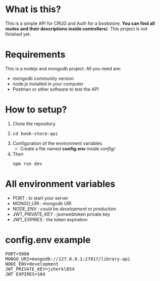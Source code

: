 # What is this?
<p>This is a simple API for CRUD and Auth for a bookstore. <b>You can find all routes and their descriptions inside controllers/.</b> This project is not finished yet.</p>

# Requirements
<p>This is a nodejs and mongodb project. All you need are:</p>
<ul>
    <li>mongodb community version</li>
    <li>node.js installed in your computer</li>
    <li>Postman or other software to test the API</li>
</ul>

# How to setup?
<ol>
    <li>Clone the repository.</li>
    <li><pre>cd book-store-api</pre></li>
    <li>
    Configuration of the environment variables
    <ul> 
        <li>    
            Create a file named <b>config.env</b> inside <i>config/</i>
        </li>
    </ul>
    </li>
    <li>Then <pre>npm run dev</pre>
    </li>
</ol>

# All environment variables
<ul>
    <li>PORT : to start your server</li>
    <li>MONGO_URI : mongodb URI</li>
    <li>NODE_ENV : could be <em>development</em> or <em>production</em></li>
    <li>JWT_PRIVATE_KEY : jsonwebtoken private key</li>
    <li>JWT_EXPIRES : the token expiration</li>
</ul>

# config.env example
<pre>
PORT=5000
MONGO_URI=mongodb://127.0.0.1:27017/library-api
NODE_ENV=development
JWT_PRIVATE_KEY=jzherkl854
JWT_EXPIRES=10d
</pre>

